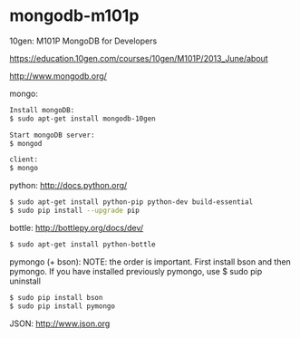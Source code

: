 mongodb-m101p
=============

10gen: M101P MongoDB for Developers

https://education.10gen.com/courses/10gen/M101P/2013_June/about

http://www.mongodb.org/

mongo:
```bash
Install mongoDB:
$ sudo apt-get install mongodb-10gen

Start mongoDB server:
$ mongod

client:
$ mongo
```
python: http://docs.python.org/
```bash
$ sudo apt-get install python-pip python-dev build-essential 
$ sudo pip install --upgrade pip 
```
bottle:
http://bottlepy.org/docs/dev/
```bash
$ sudo apt-get install python-bottle
```
pymongo (+ bson): 
NOTE: the order is important. First install bson and then pymongo. If you have  installed  previously pymongo, use $ sudo pip uninstall 
```bash
$ sudo pip install bson
$ sudo pip install pymongo
```
JSON: http://www.json.org



